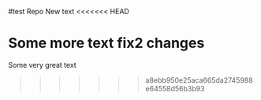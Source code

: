 #test Repo
New text
<<<<<<< HEAD

Some more text
fix2 changes
=======
Some very great text
>>>>>>> a8ebb950e25aca665da2745988e64558d56b3b93
